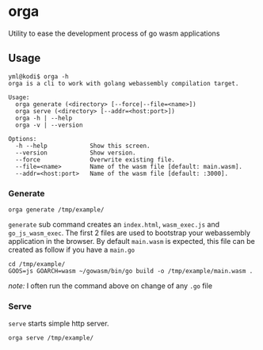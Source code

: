 # orga
Utility to ease the development process of go wasm applications

## Usage

```
yml@kodi$ orga -h
orga is a cli to work with golang webassembly compilation target.

Usage:
  orga generate (<directory> [--force|--file=<name>])
  orga serve (<directory> [--addr=<host:port>])
  orga -h | --help
  orga -v | --version

Options:
  -h --help            Show this screen.
  --version            Show version.
  --force              Overwrite existing file.
  --file=<name>        Name of the wasm file [default: main.wasm].
  --addr=<host:port>   Name of the wasm file [default: :3000].

```

### Generate

```
orga generate /tmp/example/
```

`generate` sub command creates an `index.html`, `wasm_exec.js` and `go_js_wasm_exec`. The first 2
files are used to bootstrap your webassembly application in the browser.
By default `main.wasm` is expected, this file can be created as follow if you have a `main.go`

```
cd /tmp/example/
GOOS=js GOARCH=wasm ~/gowasm/bin/go build -o /tmp/example/main.wasm .
```

*note:* I often run the command above on change of any `.go` file

### Serve

`serve` starts simple http server.

```
orga serve /tmp/example/
```



